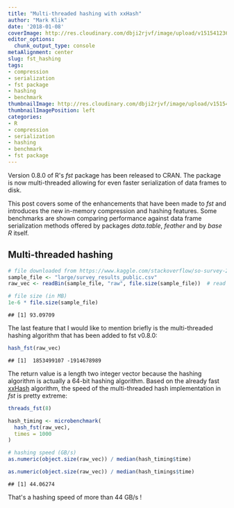 ```yaml
---
title: "Multi-threaded hashing with xxHash"
author: "Mark Klik"
date: '2018-01-08'
coverImage: http://res.cloudinary.com/dbji2rjvf/image/upload/v1515412365/keywest-sunset_q60rxg.jpg
editor_options:
  chunk_output_type: console
metaAlignment: center
slug: fst_hashing
tags:
- compression
- serialization
- fst package
- hashing
- benchmark
thumbnailImage: http://res.cloudinary.com/dbji2rjvf/image/upload/v1515407395/fingerprint_ecpfcq.jpg
thumbnailImagePosition: left
categories:
- R
- compression
- serialization
- hashing
- benchmark
- fst package
---
```


Version 0.8.0 of R's _fst_ package has been released to CRAN. The package is now multi-threaded allowing for even faster serialization of data frames to disk.

<!--more-->

This post covers some of the enhancements that have been made to _fst_ and introduces the new in-memory compression and hashing features. Some benchmarks are shown comparing performance against data frame serialization methods offered by packages _data.table_, _feather_ and by _base R_ itself.

<!-- toc -->


## Multi-threaded hashing


```r
# file downloaded from https://www.kaggle.com/stackoverflow/so-survey-2017
sample_file <- "large/survey_results_public.csv"
raw_vec <- readBin(sample_file, "raw", file.size(sample_file))  # read byte contents 

# file size (in MB)
1e-6 * file.size(sample_file)
```

```
## [1] 93.09709
```

The last feature that I would like to mention briefly is the multi-threaded hashing algorithm that has been added to fst v0.8.0:


```r
hash_fst(raw_vec)
```

```
## [1]  1853499107 -1914678989
```

The return value is a length two integer vector because the hashing algorithm is actually a 64-bit hashing algorithm. Based on the already fast [xxHash](http://cyan4973.github.io/xxHash/) algorithm, the speed of the multi-threaded hash implementation in _fst_ is pretty extreme:




```r
threads_fst(8)

hash_timing <- microbenchmark(
  hash_fst(raw_vec),
  times = 1000
)

# hashing speed (GB/s)
as.numeric(object.size(raw_vec)) / median(hash_timing$time)
```


```r
as.numeric(object.size(raw_vec)) / median(hash_timings$time)
```

```
## [1] 44.06274
```

That's a hashing speed of more than 44 GB/s !

